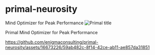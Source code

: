 # primal-neurosity
Mind Optimizer for Peak Performance
![Primal title](https://github.com/enigmaconsulting/primal-neurosity/assets/16673226/96d3e4e4-26fe-40f8-9cf3-32e4627d0261)

Primal
Mind Optimizer for Peak Performance


https://github.com/enigmaconsulting/primal-neurosity/assets/16673226/59ab482c-8f14-42ce-ab11-ae857da31851

